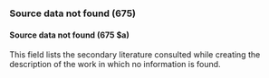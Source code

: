 ### Source data not found (675)

#### Source data not found (675 $a)
This field lists the secondary literature consulted while creating the description of the work in which no information is found.
